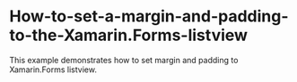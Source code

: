 # How-to-set-a-margin-and-padding-to-the-Xamarin.Forms-listview
This example demonstrates how to set margin and padding to Xamarin.Forms listview.

